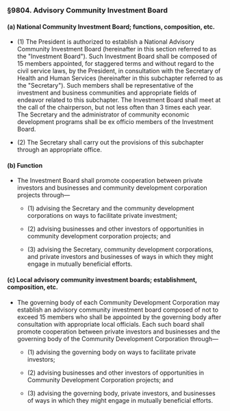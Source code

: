 ### §9804. Advisory Community Investment Board
#### (a) National Community Investment Board; functions, composition, etc.
* (1) The President is authorized to establish a National Advisory Community Investment Board (hereinafter in this section referred to as the "Investment Board"). Such Investment Board shall be composed of 15 members appointed, for staggered terms and without regard to the civil service laws, by the President, in consultation with the Secretary of Health and Human Services (hereinafter in this subchapter referred to as the "Secretary"). Such members shall be representative of the investment and business communities and appropriate fields of endeavor related to this subchapter. The Investment Board shall meet at the call of the chairperson, but not less often than 3 times each year. The Secretary and the administrator of community economic development programs shall be ex officio members of the Investment Board.

* (2) The Secretary shall carry out the provisions of this subchapter through an appropriate office.

#### (b) Function
* The Investment Board shall promote cooperation between private investors and businesses and community development corporation projects through—

  * (1) advising the Secretary and the community development corporations on ways to facilitate private investment;

  * (2) advising businesses and other investors of opportunities in community development corporation projects; and

  * (3) advising the Secretary, community development corporations, and private investors and businesses of ways in which they might engage in mutually beneficial efforts.

#### (c) Local advisory community investment boards; establishment, composition, etc.
* The governing body of each Community Development Corporation may establish an advisory community investment board composed of not to exceed 15 members who shall be appointed by the governing body after consultation with appropriate local officials. Each such board shall promote cooperation between private investors and businesses and the governing body of the Community Development Corporation through—

  * (1) advising the governing body on ways to facilitate private investors;

  * (2) advising businesses and other investors of opportunities in Community Development Corporation projects; and

  * (3) advising the governing body, private investors, and businesses of ways in which they might engage in mutually beneficial efforts.